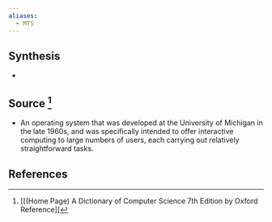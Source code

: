 ```yaml
---
aliases:
  - MTS
---
```

## Synthesis
- 
## Source [^1]
- An operating system that was developed at the University of Michigan in the late 1960s, and was specifically intended to offer interactive computing to large numbers of users, each carrying out relatively straightforward tasks.
## References

[^1]: [[(Home Page) A Dictionary of Computer Science 7th Edition by Oxford Reference]]